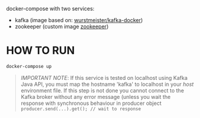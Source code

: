 docker-compose with two services:

* kafka (image based on: [wurstmeister/kafka-docker](https://github.com/wurstmeister/kafka-docker))
* zookeeper (custom image [zookeeper](https://github.com/sergioverde90/dockerfiles/tree/master/zookeeper)) 

# HOW TO RUN
```bash
docker-compose up
```

> _IMPORTANT NOTE_: If this service is tested on localhost using Kafka Java API, you must map the hostname 'kafka' to localhost in your _host_ environment file. If this step is not done you cannot connect to the Kafka broker without any error message (unless you wait the response with synchronous behaviour in producer object ```producer.send(...).get(); // wait to response ```
